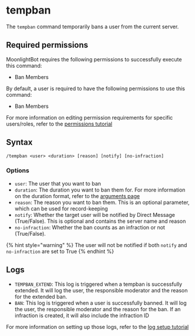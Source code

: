# tempban

The `tempban` command temporarily bans a user from the current server.

## Required permissions

MoonlightBot requires the following permissions to successfully execute this command:

* Ban Members

By default, a user is required to have the following permissions to use this command:

* Ban Members

For more information on editing permission requirements for specific users/roles, refer to the [permissions tutorial](<linkToPermissionsTutorial>)

## Syntax

```text
/tempban <user> <duration> [reason] [notify] [no-infraction]
```

### Options

* `user`: The user that you want to ban
* `duration`: The duration you want to ban them for. For more information on the duration format, refer to the [arguments page](../start-up/arguments.md#durations)
* `reason`: The reason you want to ban them. This is an optional parameter, which can be used for record-keeping
* `notify`: Whether the target user will be notified by Direct Message (True/False). This is optional and contains the server name and reason
* `no-infraction`: Whether the ban counts as an infraction or not (True/False).

{% hint style="warning" %}
The user will not be notified if both `notify` and `no-infraction` are set to True
{% endhint %}

## Logs

* `TEMPBAN_EXTEND`: This log is triggered when a tempban is successfully extended. It will log the user, the responsible moderator and the reason for the extended ban.
* `BAN`: This log is triggered when a user is successfully banned. It will log the user, the responsible moderator and the reason for the ban. If an infraction is created, it will also include the infraction ID

For more information on setting up those logs, refer to the [log setup tutorial](<linkToLogTutorial>)
